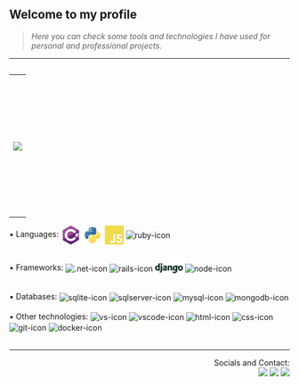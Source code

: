## Welcome to my profile 
>_Here you can check some tools and technologies I have used for personal and professional projects._
<hr>
<div>
  <table align="right"><tr><td valign="center" height="250px"><img align="center" src=https://github-readme-stats.vercel.app/api/top-langs/?username=mauroimamura&layout=compact&theme=merko /></td></tr></table>
</div>
<div>
  <div>
    ▪️ Languages:
    <img align="center" alt="csharp-icon" height="35" src="https://raw.githubusercontent.com/devicons/devicon/master/icons/csharp/csharp-original.svg"/>
    <img align="center" alt="python-icon" height="35" src="https://raw.githubusercontent.com/devicons/devicon/master/icons/python/python-original.svg"/>
    <img align="center" alt="js-icon" height="35" src="https://raw.githubusercontent.com/devicons/devicon/master/icons/javascript/javascript-plain.svg"/>
    <img align="center" alt="ruby-icon" height="40" src="https://cdn.jsdelivr.net/gh/devicons/devicon/icons/ruby/ruby-plain-wordmark.svg" />
  </div>
  <br/>
  <div>
    ▪️ Frameworks:
    <img align="center" alt=".net-icon" height="35" src="https://cdn.jsdelivr.net/gh/devicons/devicon/icons/dot-net/dot-net-plain-wordmark.svg"/>
    <img align="center" alt="rails-icon" height="50" src="https://cdn.jsdelivr.net/gh/devicons/devicon/icons/rails/rails-plain-wordmark.svg"/>
    <img align="center" alt="django-icon" height="50" src="https://raw.githubusercontent.com/devicons/devicon/55609aa5bd817ff167afce0d965585c92040787a/icons/django/django-plain-wordmark.svg"/>
    <img align="center" alt="node-icon" height="55" src="https://cdn.jsdelivr.net/gh/devicons/devicon/icons/nodejs/nodejs-plain-wordmark.svg"/>
  </div>
  <br/>
  <div>
    ▪️ Databases:
    <img align="center" alt="sqlite-icon" height="55" src="https://cdn.jsdelivr.net/gh/devicons/devicon/icons/sqlite/sqlite-original-wordmark.svg"/>
    <img align="center" alt="sqlserver-icon" height="40" src="https://silk.us/wp-content/uploads/2021/03/sql-server-logo-white.png"/>
    <img align="center" alt="mysql-icon" height="45" src="https://cdn.jsdelivr.net/gh/devicons/devicon/icons/mysql/mysql-original-wordmark.svg"/>
    <img align="center" alt="mongodb-icon" height="40" src="https://cdn.jsdelivr.net/gh/devicons/devicon/icons/mongodb/mongodb-plain-wordmark.svg"/>
  </div>
  <br/>
   <div>
    ▪️ Other technologies:
    <img align="center" alt="vs-icon" height="30" src="https://cdn.jsdelivr.net/gh/devicons/devicon/icons/visualstudio/visualstudio-plain.svg" />
    <img align="center" alt="vscode-icon" height="30" src="https://cdn.jsdelivr.net/gh/devicons/devicon/icons/vscode/vscode-original-wordmark.svg" />
    <img align="center" alt="html-icon" height="30" src="https://cdn.jsdelivr.net/gh/devicons/devicon/icons/html5/html5-plain-wordmark.svg" />
    <img align="center" alt="css-icon" height="30" src="https://cdn.jsdelivr.net/gh/devicons/devicon/icons/css3/css3-plain-wordmark.svg" />
    <img align="center" alt="git-icon" height="30" src="https://cdn.jsdelivr.net/gh/devicons/devicon/icons/git/git-original.svg" />
    <img align="center" alt="docker-icon" height="35" src="https://cdn.jsdelivr.net/gh/devicons/devicon/icons/docker/docker-original-wordmark.svg" />
  </div>
</div>
<br/>
<div>
  <hr>
</div>
<div align="right">
  Socials and Contact:<br/>
  <a href="https://www.linkedin.com/in/mauroimamura/" target="_blank"><img height="35" src="https://cdn.jsdelivr.net/gh/devicons/devicon/icons/linkedin/linkedin-original.svg"/></a>
  <a href="https://www.mauro_imamura.com.br" target="_blank"><img height="35" src="https://www.mauroimamura.com.br/favicon.ico"/></a>
  <a href="mailto:contato@mauroimamura.com.br" target="_blank"><img height="35" src="https://cdn-icons-png.freepik.com/128/552/552486.png"/></a>
</div>
